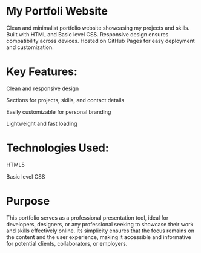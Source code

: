 # My Portfoli Website
Clean and minimalist portfolio website showcasing my projects and skills. Built with HTML and Basic level CSS. Responsive design ensures compatibility across devices. Hosted on GitHub Pages for easy deployment and customization.

# Key Features:

  Clean and responsive design

  Sections for projects, skills, and contact details

  Easily customizable for personal branding

  Lightweight and fast loading

# Technologies Used:

  HTML5

  Basic level CSS

  # Purpose
  This portfolio serves as a professional presentation tool, ideal for developers, designers, or any professional seeking to showcase their work and skills effectively online. Its simplicity ensures that the focus remains on the content and the user experience, making it accessible and informative for potential clients, collaborators, or employers.
